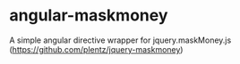 # angular-maskmoney
A simple angular directive wrapper for jquery.maskMoney.js (https://github.com/plentz/jquery-maskmoney)
